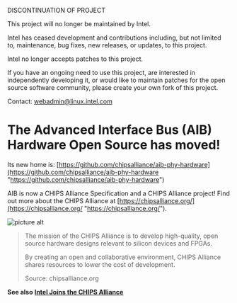 DISCONTINUATION OF PROJECT

This project will no longer be maintained by Intel.

Intel has ceased development and contributions including, but not limited to, maintenance, bug fixes, new releases, or updates, to this project.  

Intel no longer accepts patches to this project.

If you have an ongoing need to use this project, are interested in independently developing it, or would like to maintain patches for the open source software community, please create your own fork of this project.  

Contact: webadmin@linux.intel.com
# The Advanced Interface Bus (AIB) Hardware Open Source has moved!
Its new home is:
[https://github.com/chipsalliance/aib-phy-hardware](https://github.com/chipsalliance/aib-phy-hardware "https://github.com/chipsalliance/aib-phy-hardware")

AIB is now a CHIPS Alliance Specification and a CHIPS Alliance project!  Find out more about the CHIPS Alliance at [https://chipsalliance.org/](https://chipsalliance.org/ "https://chipsalliance.org/").

![picture alt](https://chipsalliance.org/wp-content/uploads/sites/83/2019/04/chips_alliance-color.png "CHIPS Alliance")

>The mission of the CHIPS Alliance is to develop high-quality, open source hardware designs relevant to silicon devices and FPGAs.
>
>By creating an open and collaborative environment, CHIPS Alliance shares resources to lower the cost of development.
>
>Source: chipsalliance.org

**See also** [**Intel Joins the CHIPS Alliance**](https://chipsalliance.org/announcement/2020/01/22/intel-joins-chips-alliance-to-promote-advanced-interface-bus-aib-as-an-open-standard/ "Intel Joins the CHIPS Alliance")